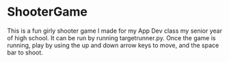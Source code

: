 # ShooterGame
This is a fun girly shooter game I made for my App Dev class my senior year of high school. 
It can be run by running targetrunner.py.
Once the game is running, play by using the up and down arrow keys to move, and the space bar to shoot.